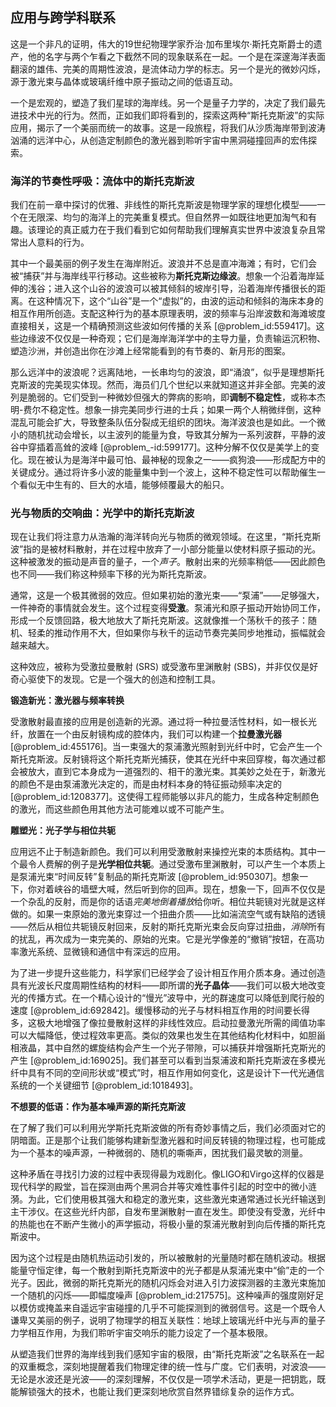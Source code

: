 ## 应用与跨学科联系

这是一个非凡的证明，伟大的19世纪物理学家乔治·加布里埃尔·斯托克斯爵士的遗产，他的名字与两个乍看之下截然不同的现象联系在一起。一个是在深邃海洋表面翻滚的雄伟、完美的周期性波浪，是流体动力学的标志。另一个是光的微妙闪烁，源于激光束与晶体或玻璃纤维中原子振动之间的低语互动。

一个是宏观的，塑造了我们星球的海岸线。另一个是量子力学的，决定了我们最先进技术中光的行为。然而，正如我们即将看到的，探索这两种“斯托克斯波”的实际应用，揭示了一个美丽而统一的故事。这是一段旅程，将我们从沙质海岸带到波涛汹涌的远洋中心，从创造定制颜色的激光器到聆听宇宙中黑洞碰撞回声的宏伟探索。

### 海洋的节奏性呼吸：流体中的斯托克斯波

我们在前一章中探讨的优雅、非线性的斯托克斯波是物理学家的理想化模型——一个在无限深、均匀的海洋上的完美重复模式。但自然界一如既往地更加淘气和有趣。该理论的真正威力在于我们看到它如何帮助我们理解真实世界中波浪复杂且常常出人意料的行为。

其中一个最美丽的例子发生在海岸附近。波浪并不总是直冲海滩；有时，它们会被“捕获”并与海岸线平行移动。这些被称为**斯托克斯边缘波**。想象一个沿着海岸延伸的浅谷；进入这个山谷的波浪可以被其倾斜的坡岸引导，沿着海岸传播很长的距离。在这种情况下，这个“山谷”是一个“虚拟”的，由波的运动和倾斜的海床本身的相互作用所创造。支配这种行为的基本原理表明，波的频率与沿岸波数和海滩坡度直接相关，这是一个精确预测这些波如何传播的关系 [@problem_id:559417]。这些边缘波不仅仅是一种奇观；它们是海岸海洋学中的主导力量，负责输运沉积物、塑造沙洲，并创造出你在沙滩上经常能看到的有节奏的、新月形的图案。

那么远洋中的波浪呢？远离陆地，一长串均匀的波浪，即“涌浪”，似乎是理想斯托克斯波的完美现实体现。然而，海员们几个世纪以来就知道这并非全部。完美的波列是脆弱的。它们受到一种微妙但强大的弊病的影响，即**调制不稳定性**，或称本杰明-费尔不稳定性。想象一排完美同步行进的士兵；如果一两个人稍微绊倒，这种混乱可能会扩大，导致整条队伍分裂成无组织的团块。海洋波浪也是如此。一个微小的随机扰动会增长，以主波列的能量为食，导致其分解为一系列波群，平静的波谷中穿插着高耸的波峰 [@problem_-id:599177]。这种分解不仅仅是美学上的变化。现在被认为是海洋中最可怕、最神秘的现象之一——疯狗浪——形成配方中的关键成分。通过将许多小波的能量集中到一个波上，这种不稳定性可以帮助催生一个看似无中生有的、巨大的水墙，能够倾覆最大的船只。

### 光与物质的交响曲：光学中的斯托克斯波

现在让我们将注意力从浩瀚的海洋转向光与物质的微观领域。在这里，“斯托克斯波”指的是被材料散射，并在过程中放弃了一小部分能量以使材料原子振动的光。这种被激发的振动是声音的量子，一个*声子*。散射出来的光频率稍低——因此颜色也不同——我们称这种频率下移的光为斯托克斯波。

通常，这是一个极其微弱的效应。但如果初始的激光束——“泵浦”——足够强大，一件神奇的事情就会发生。这个过程变得**受激**。泵浦光和原子振动开始协同工作，形成一个反馈回路，极大地放大了斯托克斯波。这就像推一个荡秋千的孩子：随机、轻柔的推动作用不大，但如果你与秋千的运动节奏完美同步地推动，振幅就会越来越大。

这种效应，被称为受激拉曼散射 (SRS) 或受激布里渊散射 (SBS)，并非仅仅是好奇心驱使下的发现。它是一个强大的创造和控制工具。

**锻造新光：激光器与频率转换**

受激散射最直接的应用是创造新的光源。通过将一种拉曼活性材料，如一根长光纤，放置在一个由反射镜构成的腔体内，我们可以构建一个**拉曼激光器** [@problem_id:455176]。当一束强大的泵浦激光照射到光纤中时，它会产生一个斯托克斯波。反射镜将这个斯托克斯光捕获，使其在光纤中来回穿梭，每次通过都会被放大，直到它本身成为一道强烈的、相干的激光束。其美妙之处在于，新激光的颜色不是由泵浦激光决定的，而是由材料本身的特征振动频率决定的 [@problem_id:1208377]。这使得工程师能够以非凡的能力，生成各种定制颜色的激光，而这些颜色用其他方法可能难以或不可能产生。

**雕塑光：光子学与相位共轭**

应用远不止于制造新颜色。我们可以利用受激散射来操控光束的本质结构。其中一个最令人费解的例子是**光学相位共轭**。通过受激布里渊散射，可以产生一个本质上是泵浦光束“时间反转”复制品的斯托克斯波 [@problem_id:950307]。想象一下，你对着峡谷的墙壁大喊，然后听到你的回声。现在，想象一下，回声不仅仅是一个杂乱的反射，而是你的话语*完美地倒着播放*给你听。相位共轭镜对光就是这样做的。如果一束原始的激光束穿过一个扭曲介质——比如湍流空气或有缺陷的透镜——然后从相位共轭镜反射回来，反射的斯托克斯光束会反向穿过扭曲，*消除*所有的扰乱，再次成为一束完美的、原始的光束。它是光学像差的“撤销”按钮，在高功率激光系统、显微镜和通信中有深远的应用。

为了进一步提升这些能力，科学家们已经学会了设计相互作用介质本身。通过创造具有光波长尺度周期性结构的材料——即所谓的**光子晶体**——我们可以极大地改变光的传播方式。在一个精心设计的“慢光”波导中，光的群速度可以降低到爬行般的速度 [@problem_id:692842]。缓慢移动的光子与材料相互作用的时间要长得多，这极大地增强了像拉曼散射这样的非线性效应。启动拉曼激光所需的阈值功率可以大幅降低，使过程效率更高。类似的效果也发生在其他结构化材料中，如胆甾相液晶，其中自然的螺旋结构会产生一个光子带隙，可以捕获并增强斯托克斯光的产生 [@problem_id:169025]。我们甚至可以看到当泵浦波和斯托克斯波在多模光纤中具有不同的空间形状或“模式”时，相互作用如何变化，这是设计下一代光通信系统的一个关键细节 [@problem_id:1018493]。

**不想要的低语：作为基本噪声源的斯托克斯波**

在了解了我们可以利用光学斯托克斯波做的所有奇妙事情之后，我们必须面对它的阴暗面。正是那个让我们能够构建新型激光器和时间反转镜的物理过程，也可能成为一个基本的噪声源，一种微弱的、随机的嘶嘶声，困扰我们最灵敏的测量。

这种矛盾在寻找引力波的过程中表现得最为戏剧化。像LIGO和Virgo这样的仪器是现代科学的殿堂，旨在探测由两个黑洞合并等灾难性事件引起的时空中的微小涟漪。为此，它们使用极其强大和稳定的激光束，这些激光束通常通过长光纤输送到主干涉仪。在这些光纤内部，自发布里渊散射一直在发生。即使没有受激，光纤中的热能也在不断产生微小的声学振动，将极小量的泵浦光散射到向后传播的斯托克斯波中。

因为这个过程是由随机热运动引发的，所以被散射的光量随时都在随机波动。根据能量守恒定律，每一个散射到斯托克斯波中的光子都是从泵浦光束中“偷”走的一个光子。因此，微弱的斯托克斯光的随机闪烁会对进入引力波探测器的主激光束施加一个随机的闪烁——即幅度噪声 [@problem_id:217575]。这种噪声的强度刚好足以模仿或掩盖来自遥远宇宙碰撞的几乎不可能探测到的微弱信号。这是一个既令人谦卑又美丽的例子，说明了物理学的相互关联性：地球上玻璃光纤中光与声的量子力学相互作用，为我们聆听宇宙交响乐的能力设定了一个基本极限。

从塑造我们世界的海岸线到我们感知宇宙的极限，由“斯托克斯波”之名联系在一起的双重概念，深刻地提醒着我们物理定律的统一性与广度。它们表明，对波浪——无论是水波还是光波——的深刻理解，不仅仅是一项学术活动，更是一把钥匙，既能解锁强大的技术，也能让我们更深刻地欣赏自然界错综复杂的运作方式。